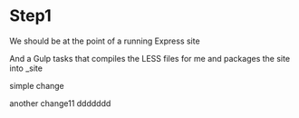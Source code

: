 # Step1

We should be at the point of a running Express site

And a Gulp tasks that compiles the LESS files for me and packages the site into _site



simple change

another change11 ddddddd

